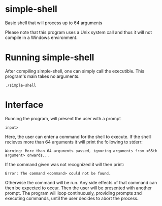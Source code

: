 # simple-shell
Basic shell that will process up to 64 arguments

Please note that this program uses a Unix system call and thus it will not compile in a Windows environment.

# Running simple-shell
After compiling simple-shell, one can simply call the executible. This program's main takes no arguments.
```
./simple-shell
```

# Interface
Running the program, will present the user with a prompt
```
input> 
```
Here, the user can enter a command for the shell to execute. If the shell recieves more than 64 arguments it will print the following to stderr: 
```
Warning: More than 64 arguments passed, ignoring arguments from <65th argument> onwards...
```
If the command given was not recognized it will then print:
```
Error: The command <command> could not be found.
```
Otherwise the command will be run. Any side effects of that command can then be expected to occur. Then the user will be presented with another prompt. The program will loop continuously, providing prompts znd executing commands, until the user decides to abort the process.

